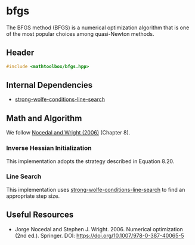 # bfgs

The BFGS method (BFGS) is a numerical optimization algorithm that is one of the most popular choices among quasi-Newton methods.

## Header

```cpp
#include <mathtoolbox/bfgs.hpp>
```

## Internal Dependencies

- [strong-wolfe-conditions-line-search](../strong-wolfe-conditions-line-search/)

## Math and Algorithm

We follow [Nocedal and Wright (2006)](https://doi.org/10.1007/978-0-387-40065-5) (Chapter 8).

### Inverse Hessian Initialization

This implementation adopts the strategy described in Equation 8.20.

### Line Search

This implementation uses [strong-wolfe-conditions-line-search](../strong-wolfe-conditions-line-search) to find an appropriate step size.

## Useful Resources

- Jorge Nocedal and Stephen J. Wright. 2006. Numerical optimization (2nd ed.). Springer. DOI: <https://doi.org/10.1007/978-0-387-40065-5>

